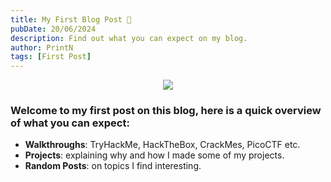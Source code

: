 ```yaml
---
title: My First Blog Post 🥳
pubDate: 20/06/2024
description: Find out what you can expect on my blog.
author: PrintN
tags: [First Post]
---
```

<div align="center">
    <img src="https://media1.tenor.com/m/fNAswc_iQIUAAAAC/despicable-me-minion.gif">
</div>

### Welcome to my first post on this blog, here is a quick overview of what you can expect:


- **Walkthroughs**: TryHackMe, HackTheBox, CrackMes, PicoCTF etc.
- **Projects**: explaining why and how I made some of my projects.
- **Random Posts**: on topics I find interesting.


